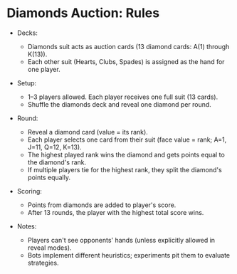 
# Diamonds Auction: Rules

- Decks:
  - Diamonds suit acts as auction cards (13 diamond cards: A(1) through K(13)).
  - Each other suit (Hearts, Clubs, Spades) is assigned as the hand for one player.

- Setup:
  - 1–3 players allowed. Each player receives one full suit (13 cards).
  - Shuffle the diamonds deck and reveal one diamond per round.

- Round:
  - Reveal a diamond card (value = its rank).
  - Each player selects one card from their suit (face value = rank; A=1, J=11, Q=12, K=13).
  - The highest played rank wins the diamond and gets points equal to the diamond's rank.
  - If multiple players tie for the highest rank, they split the diamond's points equally.

- Scoring:
  - Points from diamonds are added to player's score.
  - After 13 rounds, the player with the highest total score wins.

- Notes:
  - Players can't see opponents' hands (unless explicitly allowed in reveal modes).
  - Bots implement different heuristics; experiments pit them to evaluate strategies.
